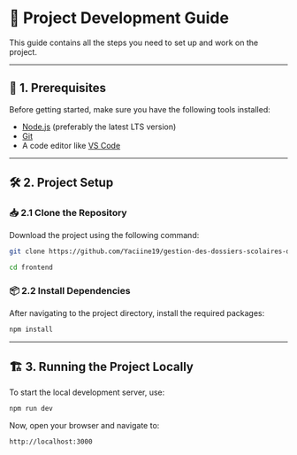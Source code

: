 # 📖 Project Development Guide

This guide contains all the steps you need to set up and work on the project.

---

## 🚀 1. Prerequisites

Before getting started, make sure you have the following tools installed:
- [Node.js](https://nodejs.org/) (preferably the latest LTS version)
- [Git](https://git-scm.com/)
- A code editor like [VS Code](https://code.visualstudio.com/)

---

## 🛠 2. Project Setup

### 📥 2.1 Clone the Repository

Download the project using the following command:
```bash
git clone https://github.com/Yaciine19/gestion-des-dossiers-scolaires-des-eleves

cd frontend
```

### 📦 2.2 Install Dependencies

After navigating to the project directory, install the required packages:
```bash
npm install
```

---

## 🏗 3. Running the Project Locally

To start the local development server, use:
```bash
npm run dev
```

Now, open your browser and navigate to:
```
http://localhost:3000
```
